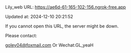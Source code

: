 Lily_web URL: https://ae6d-61-165-102-156.ngrok-free.app

Updated at: 2024-12-10 20:21:52

If you cannot open this URL, the server might be down.

Please contact: 

goley04@foxmail.com Or Wechat:GL_yeaH
